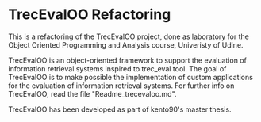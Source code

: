 # TrecEvalOO Refactoring

This is a refactoring of the TrecEvalOO project, done as laboratory for the Object Oriented Programming and Analysis course, Univeristy of Udine.

TrecEvalOO is an object-oriented framework to support the evaluation of information retrieval systems inspired to trec_eval tool. 
The goal of TrecEvalOO is to make possible the implementation of custom applications for the evaluation of information retrieval systems.
For further info on TrecEvalOO, read the file "Readme_trecevaloo.md".

TrecEvalOO has been developed as part of kento90's master thesis.